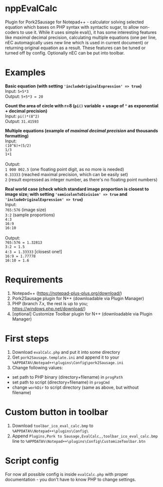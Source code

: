 # nppEvalCalc
Plugin for Pork2Sausage for Notepad++ - calculator solving selected equation which bases on PHP syntax with syntactic sugar, to allow non-coders to use it. While it uses simple eval(), it has some interesting features like *maximal* decimal precision, calculating multiple equations (one per line, nEC automagically uses new line which is used in current document) or returning original equation as a result. These features can be tuned or turned off by config. Optionally nEC can be put into toolbar.

# Examples
**Basic equation (with setting `'includeOriginalExpression' => true`)**<br>
Input: `5+5*3`<br>
Output: `5+5*3 = 20`<br>

**Count the area of circle with r=8 (`pi()` variable + usage of `^` as exponential + decimal precision)**<br>
Input: `pi()*(8^2)`<br>
Output: `31.41593`<br>

**Multiple equations (example of *maximal decimal precision* and thousands formatting)**<br>
Input:<br>
`(10^6)+(5/2)`<br>
`1/3`<br>
`1+1`<br><br>
Output:<br>
`1 000 002.5` (one floating point digit, as no more is needed)<br>
`0.33333` (reached maximal precision, which can be easily set)<br>
`2` (result expressed as integer number, as there's no floating point numbers)<br>

**Real world case (check which standard image proportion is closest to image size; with setting `'semicolonToDivision' => true` and `'includeOriginalExpression' => true`)**<br>
Input:<br>
`765:576` (image size)<br>
`3:2` (sample proportions)<br>
`4:3`<br>
`16:9`<br>
`16:10`<br><br>
Output:<br>
`765:576 = 1.32813`<br>
`3:2 = 1.5`<br>
`4:3 = 1.33333` [closest one!]<br>
`16:9 = 1.77778`<br>
`16:10 = 1.6`<br>

# Requirements
1. Notepad++ (https://notepad-plus-plus.org/download/)
2. Pork2Sausage plugin for N++ (downloadable via Plugin Manager)
3. PHP (branch 7.x, the rest is up to you; https://windows.php.net/download/)
4. [optional] Customize Toolbar plugin for N++ (downloadable via Plugin Manager)

# First steps
1. Download `evalCalc.php` and put it into some directory
2. Get `pork2Sausage.template.ini` and append it to your `%APPDATA%\Notepad++\plugins\Config\pork2Sausage.ini`
3. Change following values:
* set path to PHP binary (directory+filename) in `progPath`
* set path to script (directory+filename) in `progCmd`
* change `workDir` to script directory (same as above, but without filename)

# Custom button in toolbar
1. Download `toolbar_ico_eval_calc.bmp` to `%APPDATA%\Notepad++\plugins\Config\`
2. Append `Plugins,Pork to Sausage,EvalCalc,,toolbar_ico_eval_calc.bmp` line to `%APPDATA%\Notepad++\plugins\Config\CustomizeToolbar.btn`

# Script config
For now all possible config is inside `evalCalc.php` with proper documentation - you don't have to know PHP to change settings.